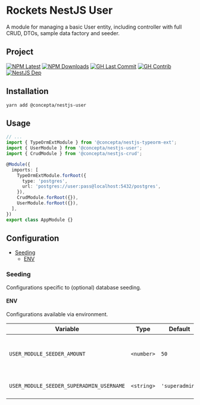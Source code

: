 # Rockets NestJS User

A module for managing a basic User entity, including controller with full
CRUD, DTOs, sample data factory and seeder.

## Project

[![NPM Latest](https://img.shields.io/npm/v/@concepta/nestjs-user)](https://www.npmjs.com/package/@concepta/nestjs-user)
[![NPM Downloads](https://img.shields.io/npm/dw/@conceptadev/nestjs-user)](https://www.npmjs.com/package/@concepta/nestjs-user)
[![GH Last Commit](https://img.shields.io/github/last-commit/conceptadev/rockets?logo=github)](https://github.com/conceptadev/rockets)
[![GH Contrib](https://img.shields.io/github/contributors/conceptadev/rockets?logo=github)](https://github.com/conceptadev/rockets/graphs/contributors)
[![NestJS Dep](https://img.shields.io/github/package-json/dependency-version/conceptadev/rockets/@nestjs/common?label=NestJS&logo=nestjs&filename=packages%2Fnestjs-core%2Fpackage.json)](https://www.npmjs.com/package/@nestjs/common)

## Installation

`yarn add @concepta/nestjs-user`

## Usage

```ts
// ...
import { TypeOrmExtModule } from '@concepta/nestjs-typeorm-ext';
import { UserModule } from '@concepta/nestjs-user';
import { CrudModule } from '@concepta/nestjs-crud';

@Module({
  imports: [
    TypeOrmExtModule.forRoot({
      type: 'postgres',
      url: 'postgres://user:pass@localhost:5432/postgres',
    }),
    CrudModule.forRoot({}),
    UserModule.forRoot({}),
  ],
})
export class AppModule {}
```

## Configuration

- [Seeding](#seeding)
  - [ENV](#env)

### Seeding

Configurations specific to (optional) database seeding.

#### ENV

Configurations available via environment.

| Variable                                 | Type       | Default        |                                      |
| ---------------------------------------- | ---------- | -------------- | ------------------------------------ |
| `USER_MODULE_SEEDER_AMOUNT`              | `<number>` | `50`           | number of additional users to create |
| `USER_MODULE_SEEDER_SUPERADMIN_USERNAME` | `<string>` | `'superadmin'` | super admin username                 |
